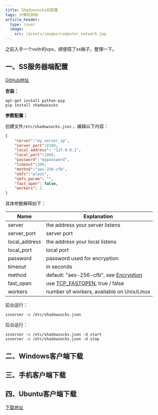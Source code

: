 ```yaml
---
title: Shadowsocks的配置
tags: 计算机网络
article_header:
  type: cover
  image:
    src: /assets/images/computer_network.jpg
---
```


之前入手一个vultr的vps，顺便搭了ss梯子，整理一下。

<!--more-->

## 一、SS服务器端配置

[GitHub地址](https://github.com/Chaphlagical/shadowsocks)

**安装：**

```shell
apt-get install python-pip
pip install shadowsocks
```

**参数配置：**

创建文件`/etc/shadowsocks.json` ，编辑以下内容：

```json
{
    "server":"my_server_ip",
    "server_port":8388,
    "local_address": "127.0.0.1",
    "local_port":1080,
    "password":"mypassword",
    "timeout":300,
    "method":"aes-256-cfb",
    "obfs":"plain",
    "obfs_param": "",
    "fast_open": false,
    "workers": 1
}
```

具体参数解释如下：

| Name          | Explanation                                                  |
| ------------- | ------------------------------------------------------------ |
| server        | the address your server listens                              |
| server_port   | server port                                                  |
| local_address | the address your local listens                               |
| local_port    | local port                                                   |
| password      | password used for encryption                                 |
| timeout       | in seconds                                                   |
| method        | default: "aes-256-cfb", see [Encryption](https://github.com/shadowsocks/shadowsocks/wiki/Encryption) |
| fast_open     | use [TCP_FASTOPEN](https://github.com/shadowsocks/shadowsocks/wiki/TCP-Fast-Open), true / false |
| workers       | number of workers, available on Unix/Linux                   |

前台运行：

```shell
ssserver -c /etc/shadowsocks.json
```

后台运行：

```shell
ssserver -c /etc/shadowsocks.json -d start
ssserver -c /etc/shadowsocks.json -d stop
```

## 二、Windows客户端下载

## 三、手机客户端下载

## 四、Ubuntu客户端下载

[下载地址](https://github.com/qingshuisiyuan/electron-ssr-backup/releases)

